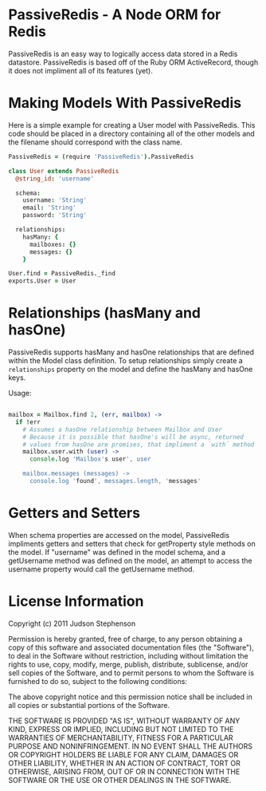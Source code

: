 # PassiveRedis - A Node ORM for Redis

PassiveRedis is an easy way to logically access data stored in a Redis
datastore. PassiveRedis is based off of the Ruby ORM ActiveRecord,
though it does not impliment all of its features (yet).

# Making Models With PassiveRedis

Here is a simple example for creating a User model with PassiveRedis.
This code should be placed in a directory containing all of the other
models and the filename should correspond with the class name.

```coffeescript
PassiveRedis = (require 'PassiveRedis').PassiveRedis

class User extends PassiveRedis
  @string_id: 'username'

  schema:
    username: 'String'
    email: 'String'
    password: 'String'

  relationships:
    hasMany: {
      mailboxes: {}
      messages: {}
    }

User.find = PassiveRedis._find
exports.User = User
```

# Relationships (hasMany and hasOne)

PassiveRedis supports hasMany and hasOne relationships that are defined
within the Model class definition. To setup relationships simply create a `relationships`
property on the model and define the hasMany and hasOne keys.

Usage:

```coffeescript

mailbox = Mailbox.find 2, (err, mailbox) ->
  if !err
    # Assumes a hasOne relationship between Mailbox and User
    # Because it is possible that hasOne's will be async, returned
    # values from hasOne are promises, that impliment a `with` method
    mailbox.user.with (user) ->
      console.log 'Mailbox's user', user

    mailbox.messages (messages) ->
      console.log 'found', messages.length, 'messages'
```


# Getters and Setters

When schema properties are accessed on the model, PassiveRedis
impliments getters and setters that check for getProperty style methods
on the model. If "username" was defined in the model schema, and a
getUsername method was defined on the model, an attempt to access the
username property would call the getUsername method.


# License Information

Copyright (c) 2011 Judson Stephenson

Permission is hereby granted, free of charge, to any person obtaining a copy of this software and associated documentation files (the "Software"), to deal in the Software without restriction, including without limitation the rights to use, copy, modify, merge, publish, distribute, sublicense, and/or sell copies of the Software, and to permit persons to whom the Software is furnished to do so, subject to the following conditions:

The above copyright notice and this permission notice shall be included in all copies or substantial portions of the Software.

THE SOFTWARE IS PROVIDED "AS IS", WITHOUT WARRANTY OF ANY KIND, EXPRESS OR IMPLIED, INCLUDING BUT NOT LIMITED TO THE WARRANTIES OF MERCHANTABILITY, FITNESS FOR A PARTICULAR PURPOSE AND NONINFRINGEMENT. IN NO EVENT SHALL THE AUTHORS OR COPYRIGHT HOLDERS BE LIABLE FOR ANY CLAIM, DAMAGES OR OTHER LIABILITY, WHETHER IN AN ACTION OF CONTRACT, TORT OR OTHERWISE, ARISING FROM, OUT OF OR IN CONNECTION WITH THE SOFTWARE OR THE USE OR OTHER DEALINGS IN THE SOFTWARE.
